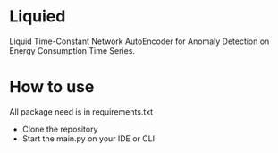# Liquied
Liquid Time-Constant Network AutoEncoder for Anomaly Detection on Energy Consumption Time Series.

# How to use
All package need is in requirements.txt
- Clone the repository
- Start the main.py on your IDE or CLI
